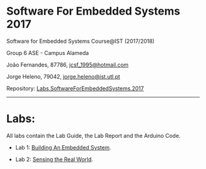 # Software For Embedded Systems 2017
Software for Embedded Systems Course@IST
(2017/2018)

Group 6 ASE - Campus Alameda

João Fernandes, 87786, jcsf_1995@hotmail.com

Jorge Heleno, 79042, jorge.heleno@ist.utl.pt

Repository:
[Labs.SoftwareForEmbeddedSystems.2017](https://github.com/jcsf/Labs.SoftwareForEmbeddedSystems.2017)

-------------------------------------------------------------------------------

# Labs:

All labs contain the Lab Guide, the Lab Report and the Arduino Code.

* Lab 1: [Building An Embedded System](Lab01). 

* Lab 2: [Sensing the Real World](Lab02).

